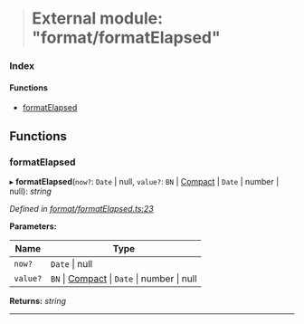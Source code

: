 > # External module: "format/formatElapsed"

### Index

#### Functions

* [formatElapsed](_format_formatelapsed_.md#formatelapsed)

## Functions

###  formatElapsed

▸ **formatElapsed**(`now?`: `Date` | null, `value?`: `BN` | [Compact](../interfaces/_format_types_.compact.md) | `Date` | number | null): *string*

*Defined in [format/formatElapsed.ts:23](https://github.com/polkadot-js/common/blob/0021731/packages/util/src/format/formatElapsed.ts#L23)*

**Parameters:**

Name | Type |
------ | ------ |
`now?` | `Date` \| null |
`value?` | `BN` \| [Compact](../interfaces/_format_types_.compact.md) \| `Date` \| number \| null |

**Returns:** *string*

___